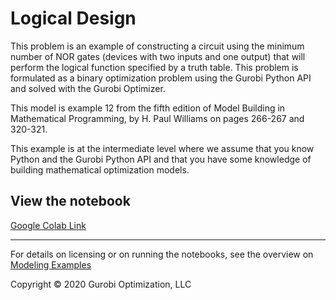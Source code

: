 # Logical Design

This problem is an example of constructing a circuit using the minimum number of NOR gates (devices with two inputs and 
one output) that will perform the logical function specified by a truth table. This problem is formulated as a binary 
optimization problem using the Gurobi Python API and solved with the Gurobi Optimizer.

This model is example 12 from the fifth edition of Model Building in Mathematical Programming, by H. Paul Williams on 
pages 266-267 and 320-321.

This example is at the intermediate level where we assume that you know Python and the Gurobi Python API and that you 
have some knowledge of building mathematical optimization models.

## View the notebook

[Google Colab Link](https://colab.research.google.com/github/Gurobi/modeling-examples/blob/master/logical_design/logical_design.ipynb)


----
For details on licensing or on running the notebooks, see the overview on [Modeling Examples](../)


Copyright © 2020 Gurobi Optimization, LLC
